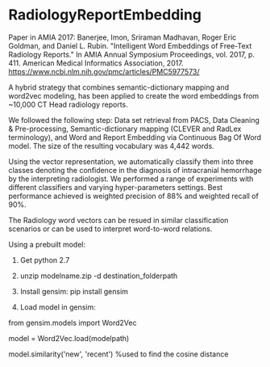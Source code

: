 # RadiologyReportEmbedding

Paper in AMIA 2017: Banerjee, Imon, Sriraman Madhavan, Roger Eric Goldman, and Daniel L. Rubin. "Intelligent Word Embeddings of Free-Text Radiology Reports." In AMIA Annual Symposium Proceedings, vol. 2017, p. 411. American Medical Informatics Association, 2017.
https://www.ncbi.nlm.nih.gov/pmc/articles/PMC5977573/

A hybrid strategy that combines semantic-dictionary mapping and word2vec modeling, has been applied to create the word embeddings from ~10,000 CT Head radiology reports.  

We followed the following step: Data set retrieval from PACS, Data Cleaning & Pre-processing, Semantic-dictionary mapping (CLEVER and RadLex terminology), and Word and Report Embedding via Continuous Bag Of Word model. The size of the resulting vocabulary was 4,442 words.

Using the vector representation, we automatically classify them into three classes denoting the confidence in the diagnosis of intracranial hemorrhage by the interpreting radiologist. We performed a range of experiments with different classifiers and varying hyper-parameters settings. Best performance achieved is weighted precision of 88% and weighted recall of 90%. 

The Radiology word vectors can be resued in similar classification scenarios or can be used to interpret word-to-word relations.


Using a prebuilt model:

1. Get python 2.7

2. unzip modelname.zip -d destination_folderpath

3. Install gensim: pip install gensim


4. Load model in gensim:

  from gensim.models import Word2Vec

  model = Word2Vec.load(modelpath)

  model.similarity('new', 'recent') %used to find the cosine distance

